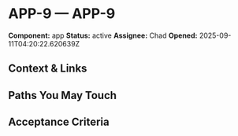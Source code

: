 # APP-9 — APP-9

**Component:** app
**Status:** active
**Assignee:** Chad
**Opened:** 2025-09-11T04:20:22.620639Z

## Context & Links

## Paths You May Touch

## Acceptance Criteria
